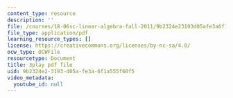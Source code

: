 ```yaml
---
content_type: resource
description: ''
file: /courses/18-06sc-linear-algebra-fall-2011/9b2324e23193d05afe3a6f1a555f60f5_23LLB9mNJvc.pdf
file_type: application/pdf
learning_resource_types: []
license: https://creativecommons.org/licenses/by-nc-sa/4.0/
ocw_type: OCWFile
resourcetype: Document
title: 3play pdf file
uid: 9b2324e2-3193-d05a-fe3a-6f1a555f60f5
video_metadata:
  youtube_id: null
---
```

